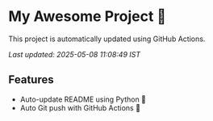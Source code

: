 # My Awesome Project 🚀

This project is automatically updated using GitHub Actions.

_Last updated: 2025-05-08 11:08:49 IST_

## Features
- Auto-update README using Python 🐍
- Auto Git push with GitHub Actions 🤖
